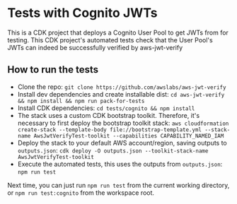 # Tests with Cognito JWTs

This is a CDK project that deploys a Cognito User Pool to get JWTs from for testing.
This CDK project's automated tests check that the User Pool's JWTs can indeed be successfully verified by aws-jwt-verify

## How to run the tests

- Clone the repo: `git clone https://github.com/awslabs/aws-jwt-verify`
- Install dev dependencies and create installable dist: `cd aws-jwt-verify && npm install && npm run pack-for-tests`
- Install CDK dependencies: `cd tests/cognito && npm install`
- The stack uses a custom CDK bootstrap toolkit. Therefore, it's necessary to first deploy the bootstrap toolkit stack: `aws cloudformation create-stack --template-body file://bootstrap-template.yml --stack-name AwsJwtVerifyTest-toolkit --capabilities CAPABILITY_NAMED_IAM`
- Deploy the stack to your default AWS account/region, saving outputs to `outputs.json`: `cdk deploy -O outputs.json --toolkit-stack-name AwsJwtVerifyTest-toolkit`
- Execute the automated tests, this uses the outputs from `outputs.json`: `npm run test`

Next time, you can just run `npm run test` from the current working directory, or `npm run test:cognito` from the workspace root.
